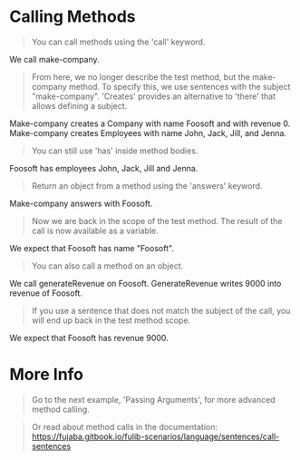 # Calling Methods

> You can call methods using the 'call' keyword.

We call make-company.

> From here, we no longer describe the test method, but the make-company method.
> To specify this, we use sentences with the subject "make-company".
> 'Creates' provides an alternative to 'there' that allows defining a subject.

Make-company creates a Company with name Foosoft and with revenue 0.
Make-company creates Employees with name John, Jack, Jill, and Jenna.

> You can still use 'has' inside method bodies.

Foosoft has employees John, Jack, Jill and Jenna.

> Return an object from a method using the 'answers' keyword.

Make-company answers with Foosoft.

> Now we are back in the scope of the test method.
> The result of the call is now available as a variable.

We expect that Foosoft has name "Foosoft".

> You can also call a method on an object.

We call generateRevenue on Foosoft.
GenerateRevenue writes 9000 into revenue of Foosoft.

> If you use a sentence that does not match the subject of the call, you will end up back in the test method scope.

We expect that Foosoft has revenue 9000.

# More Info

> Go to the next example, 'Passing Arguments', for more advanced method calling.

> Or read about method calls in the documentation:
> https://fujaba.gitbook.io/fulib-scenarios/language/sentences/call-sentences
